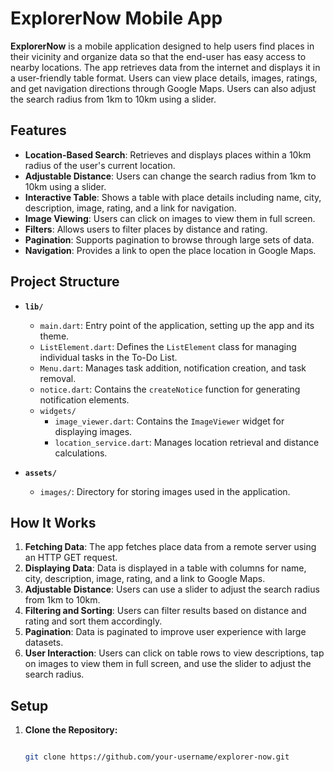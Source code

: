 # ExplorerNow Mobile App

**ExplorerNow** is a mobile application designed to help users find places in their vicinity and organize data so that the end-user has easy access to nearby locations. The app retrieves data from the internet and displays it in a user-friendly table format. Users can view place details, images, ratings, and get navigation directions through Google Maps. Users can also adjust the search radius from 1km to 10km using a slider.

## Features

- **Location-Based Search**: Retrieves and displays places within a 10km radius of the user's current location.
- **Adjustable Distance**: Users can change the search radius from 1km to 10km using a slider.
- **Interactive Table**: Shows a table with place details including name, city, description, image, rating, and a link for navigation.
- **Image Viewing**: Users can click on images to view them in full screen.
- **Filters**: Allows users to filter places by distance and rating.
- **Pagination**: Supports pagination to browse through large sets of data.
- **Navigation**: Provides a link to open the place location in Google Maps.

## Project Structure

- **`lib/`**
  - `main.dart`: Entry point of the application, setting up the app and its theme.
  - `ListElement.dart`: Defines the `ListElement` class for managing individual tasks in the To-Do List.
  - `Menu.dart`: Manages task addition, notification creation, and task removal.
  - `notice.dart`: Contains the `createNotice` function for generating notification elements.
  - `widgets/`
    - `image_viewer.dart`: Contains the `ImageViewer` widget for displaying images.
    - `location_service.dart`: Manages location retrieval and distance calculations.
  
- **`assets/`**
  - `images/`: Directory for storing images used in the application.

## How It Works

1. **Fetching Data**: The app fetches place data from a remote server using an HTTP GET request.
2. **Displaying Data**: Data is displayed in a table with columns for name, city, description, image, rating, and a link to Google Maps.
3. **Adjustable Distance**: Users can use a slider to adjust the search radius from 1km to 10km.
4. **Filtering and Sorting**: Users can filter results based on distance and rating and sort them accordingly.
5. **Pagination**: Data is paginated to improve user experience with large datasets.
6. **User Interaction**: Users can click on table rows to view descriptions, tap on images to view them in full screen, and use the slider to adjust the search radius.

## Setup

1. **Clone the Repository:**
   ```bash
   
   git clone https://github.com/your-username/explorer-now.git
